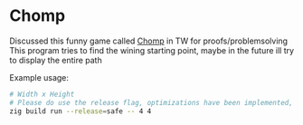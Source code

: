# Chomp

Discussed this funny game called [Chomp](https://en.wikipedia.org/wiki/Chomp) in TW for proofs/problemsolving  
This program tries to find the wining starting point, maybe in the future ill try to display the entire path  

Example usage:
```sh
# Width x Height
# Please do use the release flag, optimizations have been implemented, but sizes larger than 10x10, will still take a long time to compute
zig build run --release=safe -- 4 4
```
